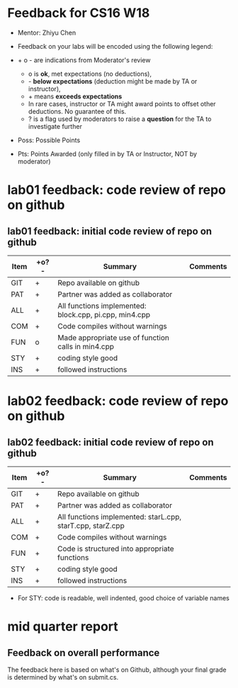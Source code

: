 # Feedback for CS16 W18

* Mentor: Zhiyu Chen

* Feedback on your labs will be encoded using the following legend:

* \+ o - are indications from Moderator's review
  * o is **ok**, met expectations (no deductions),
  * \- **below expectations** (deduction might be made by TA or instructor), 
  * \+ means **exceeds expectations** 
   * In rare cases, instructor or TA might award points to offset other deductions. No guarantee of this.
  * ? is a flag used by moderators to raise a **question** for the TA to investigate further
* Poss: Possible Points
* Pts: Points Awarded (only filled in by TA or Instructor, NOT by moderator)

# lab01 feedback: code review of repo on github
## lab01 feedback: initial code review of repo on github

| Item | +o?-  |   Summary | Comments  
|------|-------|-------------|-----------
| GIT  |   +   | Repo available on github|
| PAT  |   +   | Partner was added as collaborator|
| ALL  |   +   | All functions implemented: block.cpp, pi.cpp, min4.cpp|
| COM  |   +   | Code compiles without warnings | 
| FUN  |   o   | Made appropriate use of function calls in min4.cpp   |
| STY  |   +   | coding style good  |
| INS  |   +   | followed instructions   |

# lab02 feedback: code review of repo on github
## lab02 feedback: initial code review of repo on github

| Item | +o?-  |   Summary | Comments  
|------|-------|-------------|-----------
| GIT  |   +   | Repo available on github|
| PAT  |   +   | Partner was added as collaborator|
| ALL  |   +   | All functions implemented: starL.cpp, starT.cpp, starZ.cpp|
| COM  |   +   | Code compiles without warnings | 
| FUN  |   +   | Code is structured into appropriate functions   |
| STY  |   +   | coding style good  |
| INS  |   +   | followed instructions   |

* For STY: code is readable, well indented, good choice of variable names

# mid quarter report
## Feedback on overall performance

The feedback here is based on what's on Github, although your final grade is determined by what's on submit.cs.
